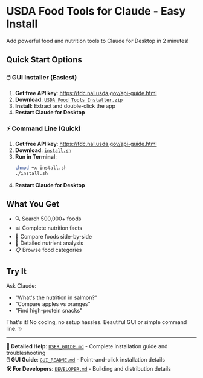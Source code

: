 # USDA Food Tools for Claude - Easy Install

Add powerful food and nutrition tools to Claude for Desktop in 2 minutes!

## Quick Start Options

### 🖱️ **GUI Installer (Easiest)**
1. **Get free API key**: https://fdc.nal.usda.gov/api-guide.html
2. **Download**: [`USDA Food Tools Installer.zip`](dist/USDA%20Food%20Tools%20Installer.zip)
3. **Install**: Extract and double-click the app
4. **Restart Claude for Desktop**

### ⚡ **Command Line (Quick)**
1. **Get free API key**: https://fdc.nal.usda.gov/api-guide.html
2. **Download**: [`install.sh`](./install.sh) 
3. **Run in Terminal**:
   ```bash
   chmod +x install.sh
   ./install.sh
   ```
4. **Restart Claude for Desktop**

## What You Get

- 🔍 Search 500,000+ foods
- 📊 Complete nutrition facts  
- 🍎 Compare foods side-by-side
- 🧪 Detailed nutrient analysis
- 📋 Browse food categories

## Try It

Ask Claude:
- "What's the nutrition in salmon?"
- "Compare apples vs oranges"
- "Find high-protein snacks"

That's it! No coding, no setup hassles. Beautiful GUI or simple command line. ✨

---

**📖 Detailed Help**: [`USER_GUIDE.md`](./USER_GUIDE.md) - Complete installation guide and troubleshooting  
**🖱️ GUI Guide**: [`GUI_README.md`](./GUI_README.md) - Point-and-click installation details  
**🛠️ For Developers**: [`DEVELOPER.md`](./DEVELOPER.md) - Building and distribution details
